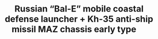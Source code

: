 ---
layout: product
title: "Russian “Bal-E” mobile coastal defense launcher + Kh-35 anti-ship missil MAZ chassis early type     "
price: "3800" 
desc: "AKCIJA"
img_path: "/assets/img/UA72103.webp"
brand: "N/A"
available: false
special_offer: false
new: false
soon: false
cat: "010000"
subcat: "013300"
subsubcat: "0N/A"
sifra: "UA72103"
popular: false
spec: true
---
